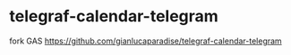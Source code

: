 # telegraf-calendar-telegram
fork GAS https://github.com/gianlucaparadise/telegraf-calendar-telegram
